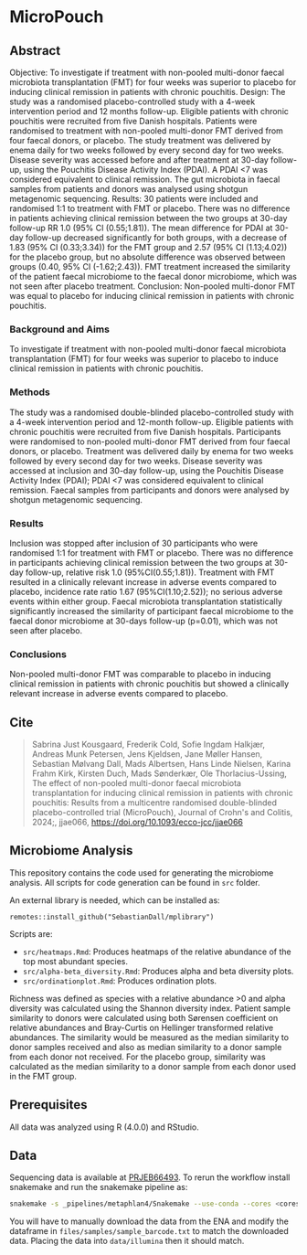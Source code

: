 # MicroPouch

## Abstract
Objective: To investigate if treatment with non-pooled multi-donor faecal microbiota transplantation (FMT) for four weeks was superior to placebo for inducing clinical remission in patients with chronic pouchitis. 
Design: The study was a randomised placebo-controlled study with a 4-week intervention period and 12 months follow-up. Eligible patients with chronic pouchitis were recruited from five Danish hospitals. Patients were randomised to treatment with non-pooled multi-donor FMT derived from four faecal donors, or placebo. The study treatment was delivered by enema daily for two weeks followed by every second day for two weeks. Disease severity was accessed before and after treatment at 30-day follow-up, using the Pouchitis Disease Activity Index (PDAI). A PDAI <7 was considered equivalent to clinical remission. The gut microbiota in faecal samples from patients and donors was analysed using shotgun metagenomic sequencing.
Results: 30 patients were included and randomised 1:1 to treatment with FMT or placebo. There was no difference in patients achieving clinical remission between the two groups at 30-day follow-up RR 1.0 (95% CI (0.55;1.81)). The mean difference for PDAI at 30-day follow-up decreased significantly for both groups, with a decrease of 1.83 (95% CI (0.33;3.34)) for the FMT group and 2.57 (95% CI (1.13;4.02)) for the placebo group, but no absolute difference was observed between groups (0.40, 95% CI (-1.62;2.43)). FMT treatment increased the similarity of the patient faecal microbiome to the faecal donor microbiome, which was not seen after placebo treatment.
Conclusion: Non-pooled multi-donor FMT was equal to placebo for inducing clinical remission in patients with chronic pouchitis. 

### Background and Aims
To investigate if treatment with non-pooled multi-donor faecal microbiota transplantation (FMT) for four weeks was superior to placebo to induce clinical remission in patients with chronic pouchitis.

### Methods
The study was a randomised double-blinded placebo-controlled study with a 4-week intervention period and 12-month follow-up. Eligible patients with chronic pouchitis were recruited from five Danish hospitals. Participants were randomised to non-pooled multi-donor FMT derived from four faecal donors, or placebo. Treatment was delivered daily by enema for two weeks followed by every second day for two weeks. Disease severity was accessed at inclusion and 30-day follow-up, using the Pouchitis Disease Activity Index (PDAI); PDAI <7 was considered equivalent to clinical remission. Faecal samples from participants and donors were analysed by shotgun metagenomic sequencing.

### Results
Inclusion was stopped after inclusion of 30 participants who were randomised 1:1 for treatment with FMT or placebo. There was no difference in participants achieving clinical remission between the two groups at 30-day follow-up, relative risk 1.0 (95%CI(0.55;1.81)). Treatment with FMT resulted in a clinically relevant increase in adverse events compared to placebo, incidence rate ratio 1.67 (95%CI(1.10;2.52)); no serious adverse events within either group. Faecal microbiota transplantation statistically significantly increased the similarity of participant faecal microbiome to the faecal donor microbiome at 30-days follow-up (p=0.01), which was not seen after placebo.

### Conclusions
Non-pooled multi-donor FMT was comparable to placebo in inducing clinical remission in patients with chronic pouchitis but showed a clinically relevant increase in adverse events compared to placebo.

## Cite

> Sabrina Just Kousgaard, Frederik Cold, Sofie Ingdam Halkjær, Andreas Munk Petersen, Jens Kjeldsen, Jane Møller Hansen, Sebastian Mølvang Dall, Mads Albertsen, Hans Linde Nielsen, Karina Frahm Kirk, Kirsten Duch, Mads Sønderkær, Ole Thorlacius-Ussing, The effect of non-pooled multi-donor faecal microbiota transplantation for inducing clinical remission in patients with chronic pouchitis: Results from a multicentre randomised double-blinded placebo-controlled trial (MicroPouch), Journal of Crohn's and Colitis, 2024;, jjae066, https://doi.org/10.1093/ecco-jcc/jjae066

## Microbiome Analysis

This repository contains the code used for generating the microbiome analysis. All scripts for code generation can be found in `src` folder.

An external library is needed, which can be installed as:

`remotes::install_github("SebastianDall/mplibrary")`

Scripts are:
- `src/heatmaps.Rmd`: Produces heatmaps of the relative abundance of the top most abundant species.
- `src/alpha-beta_diversity.Rmd`: Produces alpha and beta diversity plots.
- `src/ordinationplot.Rmd`: Produces ordination plots.

Richness was defined as species with a relative abundance >0 and alpha diversity was calculated using the Shannon diversity index. Patient sample similarity to donors were calculated using both Sørensen coefficient on relative abundances and Bray-Curtis on Hellinger transformed relative abundances. The similarity would be measured as the median similarity to donor samples received and also as median similarity to a donor sample from each donor not received. For the placebo group, similarity was calculated as the median similarity to a donor sample from each donor used in the FMT group.


## Prerequisites
All data was analyzed using R (4.0.0) and RStudio.

## Data
Sequencing data is available at [PRJEB66493](https://www.ebi.ac.uk/ena/browser/view/PRJEB66493). To rerun the workflow install snakemake and run the snakemake pipeline as:

```bash
snakemake -s _pipelines/metaphlan4/Snakemake --use-conda --cores <cores>
```

You will have to manually download the data from the ENA and modify the dataframe in `files/samples/sample_barcode.txt` to match the downloaded data. Placing the data into `data/illumina` then it should match.


